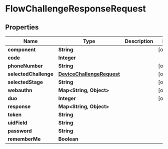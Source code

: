 

# FlowChallengeResponseRequest


## Properties

| Name | Type | Description | Notes |
|------------ | ------------- | ------------- | -------------|
|**component** | **String** |  |  [optional] |
|**code** | **Integer** |  |  |
|**phoneNumber** | **String** |  |  [optional] |
|**selectedChallenge** | [**DeviceChallengeRequest**](DeviceChallengeRequest.md) |  |  [optional] |
|**selectedStage** | **String** |  |  [optional] |
|**webauthn** | **Map&lt;String, Object&gt;** |  |  [optional] |
|**duo** | **Integer** |  |  [optional] |
|**response** | **Map&lt;String, Object&gt;** |  |  |
|**token** | **String** |  |  |
|**uidField** | **String** |  |  |
|**password** | **String** |  |  |
|**rememberMe** | **Boolean** |  |  |



